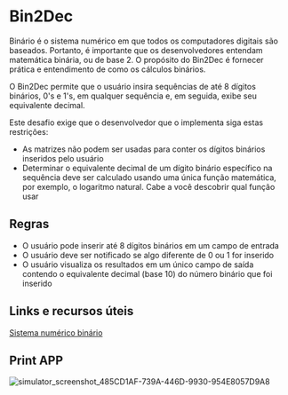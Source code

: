 # Bin2Dec

Binário é o sistema numérico em que todos os computadores digitais são baseados. Portanto, é importante que os desenvolvedores entendam matemática binária, ou de base 2. O propósito do Bin2Dec é fornecer prática e entendimento de como os cálculos binários.

O Bin2Dec permite que o usuário insira sequências de até 8 dígitos binários, 0's e 1's, em qualquer sequência e, em seguida, exibe seu equivalente decimal.

Este desafio exige que o desenvolvedor que o implementa siga estas restrições:

* As matrizes não podem ser usadas para conter os dígitos binários inseridos pelo usuário
* Determinar o equivalente decimal de um dígito binário específico na sequência deve ser calculado usando uma única função matemática, por exemplo, o logaritmo natural. Cabe a você descobrir qual função usar

## Regras

* O usuário pode inserir até 8 dígitos binários em um campo de entrada
* O usuário deve ser notificado se algo diferente de 0 ou 1 for inserido
* O usuário visualiza os resultados em um único campo de saída contendo o equivalente decimal (base 10) do número binário que foi inserido

## Links e recursos úteis

[Sistema numérico binário](https://en.wikipedia.org/wiki/Binary_number)

## Print APP
![simulator_screenshot_485CD1AF-739A-446D-9930-954E8057D9A8](https://github.com/user-attachments/assets/960f123e-cd31-42e7-b191-05dea165eb78)
